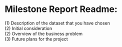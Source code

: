 # Milestone Report Readme:
(1) Description of the dataset that you have chosen\
(2) Initial consideration\
(2) Overview of the business problem\
(3) Future plans for the project
